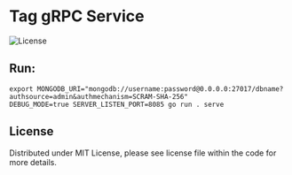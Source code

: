 # Tag gRPC Service

![License](https://img.shields.io/dub/l/vibe-d.svg)

## Run:

```shell
export MONGODB_URI="mongodb://username:password@0.0.0.0:27017/dbname?authsource=admin&authmechanism=SCRAM-SHA-256"
DEBUG_MODE=true SERVER_LISTEN_PORT=8085 go run . serve
```

## License

Distributed under MIT License, please see license file within the code for more details.
